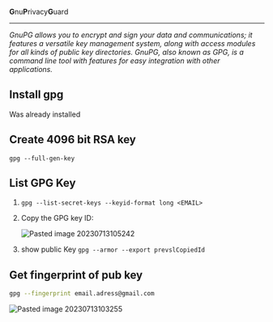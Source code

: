 **G**nu**P**rivacy**G**uard
***

*GnuPG allows you to encrypt and sign your data and communications; it features a versatile key management system, along with access modules for all kinds of public key directories. GnuPG, also known as _GPG_, is a command line tool with features for easy integration with other applications.*

## Install gpg

Was already installed

## Create 4096 bit RSA key

`gpg --full-gen-key`

## List GPG Key

1. `gpg --list-secret-keys --keyid-format long <EMAIL>`

2. Copy the GPG key ID:
   
   ![Pasted image 20230713105242](Pasted%20image%2020230713105242.png)

3. show public Key `gpg --armor --export prevslCopiedId`

## Get fingerprint of pub key

```sh
gpg --fingerprint email.adress@gmail.com
```

![Pasted image 20230713103255](Pasted%20image%2020230713103255.png)
